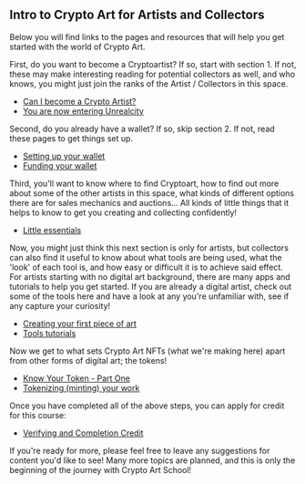 

## Intro to Crypto Art for Artists and Collectors

Below you will find links to the pages and resources that will help you get started with the world of Crypto Art.

First, do you want to become a Cryptoartist?  If so, start with section 1.  If not, these may make interesting reading for 
potential collectors as well, and who knows, you might just join the ranks of the Artist / Collectors in this space.

* [Can I become a Crypto Artist?](https://cryptoartschool.github.io/IntroCapsule/1.1-Can-I-become-a-Crypto-Artist)
* [You are now entering Unrealcity](https://cryptoartschool.github.io/IntroCapsule/1.2-You-Are-Now-Entering-Unrealcity)

Second, do you already have a wallet?  If so, skip section 2.  If not, read these pages to get things set up.

* [Setting up your wallet](https://cryptoartschool.github.io/IntroCapsule/2.1-Setting-up-your-wallet)
* [Funding your wallet](https://cryptoartschool.github.io/IntroCapsule/2.2-Funding-a-wallet)

Third, you'll want to know where to find Cryptoart, how to find out more about some of the other artists in this space, what kinds of different options there are for sales mechanics and auctions... All kinds of little things that it helps to know to get you creating and collecting confidently!

* [Little essentials](https://cryptoartschool.github.io/IntroCapsule/3.1-Little-essentials)

Now, you might just think this next section is only for artists, but collectors can also find it useful to know about what 
tools are being used, what the 'look' of each tool is, and how easy or difficult it is to achieve said effect.  For artists starting with no digital art background, there are many apps and tutorials to help you get started.  If you are already a digital artist, check out some of the tools here and have a look at any you're unfamiliar with, see if any capture your
curiosity!

* [Creating your first piece of art](https://cryptoartschool.github.io/IntroCapsule/4.1-Creating-the-image-your-want-to-tokenize)
* [Tools tutorials](https://beta.cent.co/~cryptoartschool)

Now we get to what sets Crypto Art NFTs (what we're making here) apart from other forms of digital art; the tokens!

* [Know Your Token - Part One](https://beta.cent.co/+sku644)
* [Tokenizing (minting) your work](https://cryptoartschool.github.io/IntroCapsule/5.1-Tokenizing-your-work)


Once you have completed all of the above steps, you can apply for credit for this course:
* [Verifying and Completion Credit](https://cryptoartschool.github.io/IntroCapsule/6.1-Verifying-and-Completion-Credit)

If you're ready for more, please feel free to leave any suggestions for content you'd like to see!  Many more topics are planned, and this is only the beginning of the journey with Crypto Art School!

